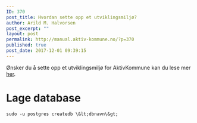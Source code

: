 ```yaml
---
ID: 370
post_title: Hvordan sette opp et utviklingsmiljø?
author: Arild M. Halvorsen
post_excerpt: ""
layout: post
permalink: http://manual.aktiv-kommune.no/?p=370
published: true
post_date: 2017-12-01 09:39:15
---
```

Ønsker du å sette opp et utviklingsmiljø for AktivKommune kan du lese mer [her](http://manual.aktiv-kommune.no/wp-content/uploads/2017/12/aktivkommune_oppsett_av_utviklingsmiljo.pdf).

# Lage database
~~~
sudo -u postgres createdb \&lt;dbnavn\&gt;
~~~